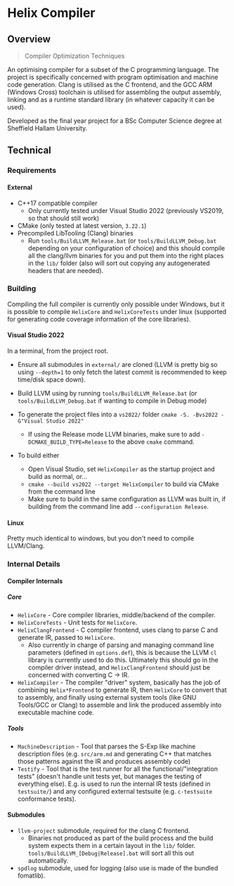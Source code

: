 # Helix Compiler
## Overview
> Compiler Optimization Techniques

An optimising compiler for a subset of the C programming language. The project is specifically concerned with program optimisation and machine code generation. Clang is utilised as the C frontend, and the GCC ARM (Windows Cross) toolchain is utilised for assembling the output assembly, linking and as a runtime standard library (in whatever capacity it can be used).

Developed as the final year project for a BSc Computer Science degree at Sheffield Hallam University.

## Technical
### Requirements

#### External

 - C++17 compatible compiler
    - Only currently tested under Visual Studio 2022 (previously VS2019, so that should still work)
 - CMake (only tested at latest version, `3.22.1`)
 - Precompiled LibTooling (Clang) binaries
    - Run `tools/BuildLLVM_Release.bat` (or `tools/BuildLLVM_Debug.bat` depending on your configuration of choice)
      and this should compile all the clang/llvm binaries for you and put them into the right places
      in the `lib/` folder (also will sort out copying any autogenerated headers that are needed).


### Building

Compiling the full compiler is currently only possible under Windows, but it is possible
to compile `HelixCore` and `HelixCoreTests` under linux (supported for generating code coverage
information of the core libraries).

#### Visual Studio 2022

In a terminal, from the project root.

- Ensure all submodules in `external/` are cloned (LLVM is pretty big so using `--depth=1` to only
  fetch the latest commit is recommended to keep time/disk space down).

- Build LLVM using by running `tools/BuildLLVM_Release.bat` (or `tools/BuildLLVM_Debug.bat` if wanting
  to compile in Debug mode)

- To generate the project files into a `vs2022/` folder `cmake -S. -Bvs2022 -G"Visual Studio 2022"`
  - If using the Release mode LLVM binaries, make sure to add `-DCMAKE_BUILD_TYPE=Release` to the above `cmake`
    command.

- To build either
  - Open Visual Studio, set `HelixCompiler` as the startup project and build as normal, or...
  - `cmake --build vs2022 --target HelixCompiler` to build via CMake from the command line
  - Make sure to build in the same configuration as LLVM was built in, if building from the command line
    add `--configuration Release`.

#### Linux

Pretty much identical to windows, but you don't need to compile LLVM/Clang.

### Internal Details

#### Compiler Internals 

##### Core

- `HelixCore` - Core compiler libraries, middle/backend of the compiler.
- `HelixCoreTests` - Unit tests for `HelixCore`.
- `HelixClangFrontend` - C compiler frontend, uses clang to parse C and generate IR, passed to `HelixCore`.
  - Also currently in charge of parsing and managing command line parameters (defined in `options.def`), this
    is because the LLVM `cl` library is currently used to do this. Ultimately this should go in the compiler
    driver instead, and `HelixClangFrontend` should just be concerned with converting C -> IR.
- `HelixCompiler` - The compiler "driver" system, basically has the job of combining `Helix*Frontend` to generate
   IR, then `HelixCore` to convert that to assembly, and finally using external system tools (like GNU Tools/GCC or Clang)
   to assemble and link the produced assembly into executable machine code.

##### Tools
 - `MachineDescription` - Tool that parses the S-Exp like machine description files (e.g. `src/arm.md` and generating
   C++ that matches those patterns against the IR and produces assembly code)
 - `Testify` - Tool that is the test runner for all the functional/"integration tests" (doesn't handle unit tests yet,
   but manages the testing of everything else). E.g. is used to run the internal IR tests (defined in `testsuite/`)
   and any configured external testsuite (e.g. `c-testsuite` conformance tests).

#### Submodules

- `llvm-project` submodule, required for the clang C frontend.
  - Binaries not produced as part of the build process and the build system expects them in a certain layout
    in the `lib/` folder. `tools/BuildLLVM_[Debug|Release].bat` will sort all this out automatically.
- `spdlog` submodule, used for logging (also use is made of the bundled fomatlib).
